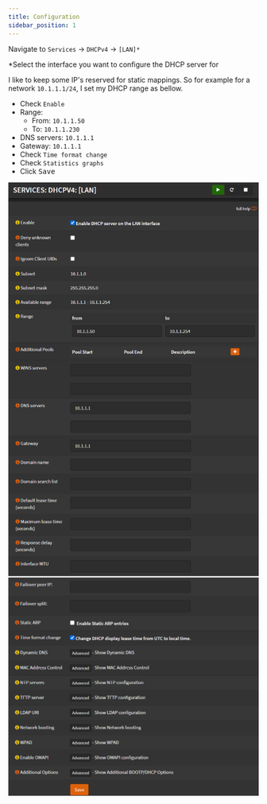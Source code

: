 ```yaml
---
title: Configuration
sidebar_position: 1
---
```


Navigate to `Services` -> `DHCPv4` -> `[LAN]*`

*Select the interface you want to configure the DHCP server for

I like to keep some IP's reserved for static mappings.
So for example for a network `10.1.1.1/24`, I set my DHCP range as bellow.

- Check `Enable`
- Range:
  - From: `10.1.1.50`
  - To: `10.1.1.230`
- DNS servers: `10.1.1.1`
- Gateway: `10.1.1.1`
- Check `Time format change`
- Check `Statistics graphs`
- Click <kbd>Save</kbd>

![dhcp-range](./img/dhcp-range.png)
![dhcp-other](./img/dhcp-other.png)
